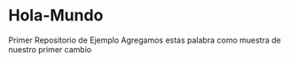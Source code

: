 # Hola-Mundo
Primer Repositorio de Ejemplo
Agregamos estas palabra como muestra de nuestro primer cambio

